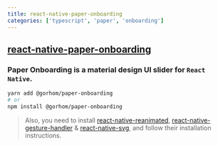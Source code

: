 ```yaml
---
title: react-native-paper-onboarding
categories: ['typescript', 'paper', 'onboarding']
---
```

## [react-native-paper-onboarding](https://github.com/gorhom/react-native-paper-onboarding)

### Paper Onboarding is a material design UI slider for `React Native`.


```sh
yarn add @gorhom/paper-onboarding
# or
npm install @gorhom/paper-onboarding
```

> Also, you need to install [react-native-reanimated](https://github.com/software-mansion/react-native-reanimated), [react-native-gesture-handler](https://github.com/software-mansion/react-native-gesture-handler) & [react-native-svg](https://github.com/react-native-community/react-native-svg), and follow their installation instructions.
